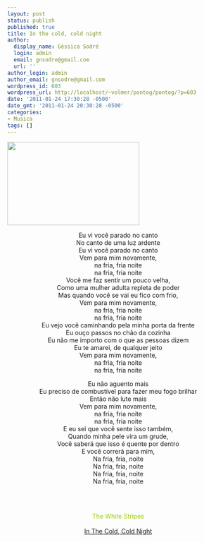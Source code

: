 ```yaml
---
layout: post
status: publish
published: true
title: In the cold, cold night
author:
  display_name: Géssica Sodré
  login: admin
  email: gnsodre@gmail.com
  url: ''
author_login: admin
author_email: gnsodre@gmail.com
wordpress_id: 603
wordpress_url: http://localhost/~volmer/pontog/pontog/?p=603
date: '2011-01-24 17:30:28 -0500'
date_gmt: '2011-01-24 20:30:28 -0500'
categories:
- Musica
tags: []
---
```

<p><a href="http://localhost/~volmer/pontog/pontog/wp-content/uploads/2010/11/PinUp_10.png"><img class="aligncenter size-medium wp-image-431" title="PinUp_10" src="http://localhost/~volmer/pontog/pontog/wp-content/uploads/2010/11/PinUp_10-300x189.png" alt="" width="300" height="189" /></a></p>
<div style="text-align: center;">Eu vi você parado no canto</div>
<div style="text-align: center;">No canto de uma luz ardente</div>
<div style="text-align: center;">Eu vi você parado no canto</div>
<div style="text-align: center;">Vem para mim novamente,</div>
<div style="text-align: center;">na fria, fria noite</div>
<div style="text-align: center;">na fria, fria noite</div>
<div style="text-align: center;">Você me faz sentir um pouco velha,</div>
<div style="text-align: center;">Como uma mulher adulta repleta de poder</div>
<div style="text-align: center;">Mas quando você se vai eu fico com frio,</div>
<div style="text-align: center;">Vem para mim novamente,</div>
<div style="text-align: center;">na fria, fria noite</div>
<div style="text-align: center;">na fria, fria noite</div>
<div style="text-align: center;">Eu vejo você caminhando pela minha porta da frente</div>
<div style="text-align: center;">Eu ouço passos no chão da cozinha</div>
<div style="text-align: center;">Eu não me importo com o que as pessoas dizem</div>
<div style="text-align: center;">Eu te amarei, de qualquer jeito</div>
<div style="text-align: center;">Vem para mim novamente,</div>
<div style="text-align: center;">na fria, fria noite</div>
<div style="text-align: center;">na fria, fria noite</div>
<p style="text-align: center;">
<div style="text-align: center;">Eu não aguento mais</div>
<div style="text-align: center;">Eu preciso de combustível para fazer meu fogo brilhar</div>
<div style="text-align: center;">Então não lute mais</div>
<div style="text-align: center;">Vem para mim novamente,</div>
<div style="text-align: center;">na fria, fria noite</div>
<div style="text-align: center;">na fria, fria noite</div>
<div style="text-align: center;">E eu sei que você sente isso também,</div>
<div style="text-align: center;">Quando minha pele vira um grude,</div>
<div style="text-align: center;">Você saberá que isso é quente por dentro</div>
<div style="text-align: center;">E você correrá para mim,</div>
<div style="text-align: center;">Na fria, fria, noite</div>
<div style="text-align: center;">Na fria, fria, noite</div>
<div style="text-align: center;">Na fria, fria, noite</div>
<div style="text-align: center;">Na fria, fria, noite</div>
<p><br/><br/></p>
<div style="text-align: center;"><span style="color: #99cc00;">The White Stripes</span></div>
<div style="text-align: center;"><span style="color: #99cc00;"><br />
</span></div>
<div style="text-align: center;"><a href="http://localhost/~volmer/pontog/pontog/wp-content/uploads/2011/01/The-White-Stripes-05-In-The-Cold-Cold-Night.mp3">In The Cold, Cold Night</a></div>
